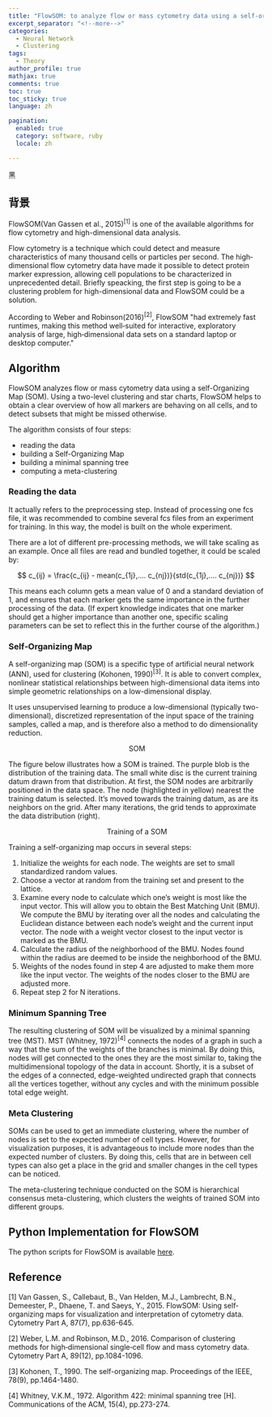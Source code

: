 ```yaml
---
title: "FlowSOM: to analyze flow or mass cytometry data using a self‐organizing map"
excerpt_separator: "<!--more-->"
categories:
  - Neural Network
  - Clustering
tags:
  - Theory
author_profile: true
mathjax: true
comments: true
toc: true
toc_sticky: true
language: zh

pagination: 
  enabled: true
  category: software, ruby
  locale: zh

---
```


黑

背景
----------------------

FlowSOM(Van Gassen et al., 2015)<sup>[1]</sup> is one of the available algorithms for flow cytometry and high-dimensional data analysis. 

Flow cytometry is a technique which could detect and measure characteristics of many thousand cells or particles per second. The high‐dimensional flow cytometry data have made it possible to detect protein marker expression, allowing cell populations to be characterized in unprecedented detail. Briefly speacking, the first step is going to be a clustering problem for high-dimensional data and FlowSOM could be a solution.

According to Weber and Robinson(2016)<sup>[2]</sup>, FlowSOM "had extremely fast runtimes, making this method well‐suited for interactive, exploratory analysis of large, high‐dimensional data sets on a standard laptop or desktop computer."


Algorithm
---------------------------
FlowSOM analyzes flow or mass cytometry data using a self-Organizing Map (SOM). Using a two-level clustering and star charts, FlowSOM helps to obtain a clear overview of how all markers are behaving on all cells, and to detect subsets that might be missed otherwise.

The algorithm consists of four steps:

- reading the data
- building a Self-Organizing Map
- building a minimal spanning tree
- computing a meta-clustering


### Reading the data

It actually refers to the preprocessing step. Instead of processing one fcs file, it was recommended to combine several fcs files from an experiment for training. In this way, the model is built on the whole experiment. 

There are a lot of different pre-processing methods, we will take scaling as an example. Once all files are read and bundled together, it could be scaled by: 

$$ c_{ij} =  \frac{c_{ij} - mean(c_{1j},.... c_{nj})}{std(c_{1j},.... c_{nj})} $$

This means each column gets a mean value of 0 and a standard deviation of 1, and ensures that each marker gets the same importance in the further processing of the data. (If expert knowledge indicates that one marker should get a higher importance than another one, specific scaling parameters can be set to reflect this in the further course of the algorithm.)

### Self‐Organizing Map

A self-organizing map (SOM) is a specific type of artificial neural network (ANN), used for clustering (Kohonen, 1990)<sup>[3]</sup>.
It is able to convert complex, nonlinear statistical relationships between high-dimensional data items into simple geometric relationships on a low-dimensional display. 

It uses unsupervised learning to produce a low-dimensional (typically two-dimensional), discretized representation of the input space of the training samples, called a map, and is therefore also a method to do dimensionality reduction.

<p align="center">
  <img src="https://miro.medium.com/max/387/0*HV0Qm0sHs_ogxL12" alt=""> SOM 
</p>


The figure below illustrates how  a SOM is trained. The purple blob is the distribution of the training data. The small white disc is the current training datum drawn from that distribution. At first, the SOM nodes are arbitrarily positioned in the data space. The node (highlighted in yellow) nearest the training datum is selected. It’s moved towards the training datum, as are its neighbors on the grid. After many iterations, the grid tends to approximate the data distribution (right).
<p align="center">
  <img src="https://upload.wikimedia.org/wikipedia/commons/thumb/9/91/Somtraining.svg/800px-Somtraining.svg.png" alt="">  Training of a SOM
</p>

Training a self-organizing map occurs in several steps:
1. Initialize the weights for each node. The weights are set to small standardized random values.
2. Choose a vector at random from the training set and present to the lattice.
3. Examine every node to calculate which one’s weight is most like the input vector. This will allow you to obtain the Best Matching Unit (BMU). We compute the BMU by iterating over all the nodes and calculating the Euclidean distance between each node’s weight and the current input vector. The node with a weight vector closest to the input vector is marked as the BMU.
4. Calculate the radius of the neighborhood of the BMU. Nodes found within the radius are deemed to be inside the neighborhood of the BMU.
5. Weights of the nodes found in step 4 are adjusted to make them more like the input vector. The weights of the nodes closer to the BMU are adjusted more.
6. Repeat step 2 for N iterations.


### Minimum Spanning Tree

The resulting clustering of SOM will be visualized by a minimal spanning tree (MST). MST (Whitney, 1972)<sup>[4]</sup> connects the nodes of a graph in such a way that the sum of the weights of the branches is minimal. By doing this, nodes will get connected to the ones they are the most similar to, taking the multidimensional topology of the data in account. Shortly, it is a subset of the edges of a connected, edge-weighted undirected graph that connects all the vertices together, without any cycles and with the minimum possible total edge weight.

### Meta Clustering

SOMs can be used to get an immediate clustering, where the number of nodes is set to the expected number of cell types. However, for visualization purposes, it is advantageous to include more nodes than the expected number of clusters. By doing this, cells that are in between cell types can also get a place in the grid and smaller changes in the cell types can be noticed.

The meta-clustering technique conducted on the SOM is hierarchical consensus meta-clustering, which clusters the weights of trained SOM into different groups.

Python Implementation for FlowSOM
---------------------------------------------------
The python scripts for FlowSOM is available [here](https://github.com/Hatchin/FlowSOM).


Reference
------------------
[1] Van Gassen, S., Callebaut, B., Van Helden, M.J., Lambrecht, B.N., Demeester, P., Dhaene, T. and Saeys, Y., 2015. FlowSOM: Using self‐organizing maps for visualization and interpretation of cytometry data. Cytometry Part A, 87(7), pp.636-645.

[2] Weber, L.M. and Robinson, M.D., 2016. Comparison of clustering methods for high‐dimensional single‐cell flow and mass cytometry data. Cytometry Part A, 89(12), pp.1084-1096.

[3] Kohonen, T., 1990. The self-organizing map. Proceedings of the IEEE, 78(9), pp.1464-1480.

[4] Whitney, V.K.M., 1972. Algorithm 422: minimal spanning tree [H]. Communications of the ACM, 15(4), pp.273-274.
